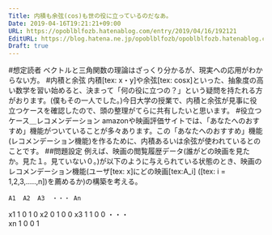 ```yaml
---
Title: 内積も余弦(cos)も世の役に立っているのだなあ。
Date: 2019-04-16T19:21:21+09:00
URL: https://opoblblfozb.hatenablog.com/entry/2019/04/16/192121
EditURL: https://blog.hatena.ne.jp/opoblblfozb/opoblblfozb.hatenablog.com/atom/entry/17680117127036295426
Draft: true
---
```


#想定読者
ベクトルと三角関数の理論はざっくり分かるが、現実への応用がわからない方。
#内積と余弦
内積[tex: x・y]や余弦[tex:  cosx]といった、抽象度の高い数学を習い始めると、決まって「何の役に立つの？」という疑問を持たれる方がおります。(僕もその一人でした。)今日大学の授業で、内積と余弦が見事に役立つケースを確認したので、頭の整理がてらに共有したいと思います。
#役立つケース＿レコメンデーション
amazonや映画評価サイトでは、「あなたへのおすすめ」機能がついていることが多々あります。この「あなたへのおすすめ」機能(レコメンデーション機能)を作るために、内積あるいは余弦が使われているとのことです。
##問題設定
例えば、映画の閲覧履歴データ(誰がどの映画を見たか。見た１。見ていない０。)が以下のように与えられている状態のとき、映画のレコメンデーション機能(ユーザ[tex: x]にどの映画[tex:A_i] ([tex: i = 1,2,3,.....,n])を薦めるか)の構築を考える。

	A1	A2	A3	・・・	An
x1	1	0	1		0
x2	0	1	0		0
x3	1	1	0		0
・・・					
xn	1	0	0		1

##
